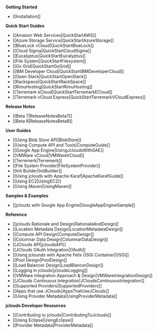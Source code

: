 **Getting Started**

* [[Installation]]

**Quick Start Guides**

* [[Amazon Web Services|QuickStartAWS]]
* [[Azure Storage Service|QuickStartAzureStorage]]
* [[BlueLock vCloud|QuickStartBlueLock]]
* [[Cloud Sigma|QuickStartCloudSigma]]
* [[Eucalyptus|QuickStartEucalyptus]]
* [[File System|QuickStartFilesystem]]
* [[Go Grid|QuickStartGoGrid]]
* [[IBM Developer Cloud|QuickStartIBMDeveloperCloud]]
* [[Open Stack|QuickStartOpenStack]]
* [[Rackspace|QuickStartRackSpace]]
* [[RimuHosting|QuickStartRimuHosting]]
* [[Terremark eCloud|QuickStartTerremarkECloud]]
* [[Terremark vCloud Express|QuickStartTerremarkVCloudExpress]]

**Release Notes**

* [[Beta 7|ReleaseNotesBeta7]]
* [[Beta 8|ReleaseNotesBeta8]]

**User Guides**

* [[Using Blob Store API|BlobStore]]
* [[Using Compute API and Tools|ComputeGuide]]
* [[Google App Engine|UsingJcloudsWithGAE]]
* [[VMWare vCloud|VMWareVCloud]]
* [[Terremerk|Terremerk]]
* [[File System Provider|FileSystemProvider]]
* [[Init Builder|InitBuilder]]
* [[Using jclouds with Apache Karaf|ApacheKarafGuide]]
* [[Using EC2|UsingEC2]]
* [[Using Maven|UsingMaven]]

**Samples & Examples**

* [[jclouds with Google App Engine|GoogleAppEngineSample]]

**Reference**

* [[jclouds Rationale and Design|RationaleAndDesign]]
* [[Location Metadata Design|LocationMetadataDesign]]
* [[Compute API Design|ComputeDesign]]
* [[Columnar Data Design|ColumnarDataDesign]]
* [[JClouds API|jcloudsAPI]]
* [[JClouds OAuth Integration|OAuth]]
* [[Using jclounds with Apache Felix OSGi Container|OSGi]]
* [[Pool Design|PoolDesign]]
* [[Load Balancer Design|LoadBlancerDesign]]
* [[Logging in jclouds|jcloudsLogging]]
* [[VMWare Integration Approach & Design|VMWareIntegrationDesign]]
* [[JClouds Continuous Integration|JCloudsContinuousIntegration]]
* [[Supported Providers|SupportedProviders]]
* [[Apps that use JClouds|AppsThatUseJClouds]]
* [[Using Provider Metadata|UsingProviderMetadata]]


**jclouds Developer Resources**

* [[Contributing to jclouds|ContributingToJclouds]]
* [[Using Eclipse|UsingEclipse]]
* [[Provider Metadata|ProviderMetadata]]